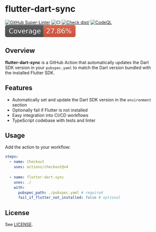 # flutter-dart-sync

[![GitHub Super-Linter](https://github.com/actions/typescript-action/actions/workflows/linter.yml/badge.svg)](https://github.com/super-linter/super-linter)
![CI](https://github.com/actions/typescript-action/actions/workflows/ci.yml/badge.svg)
[![Check dist/](https://github.com/actions/typescript-action/actions/workflows/check-dist.yml/badge.svg)](https://github.com/actions/typescript-action/actions/workflows/check-dist.yml)
[![CodeQL](https://github.com/actions/typescript-action/actions/workflows/codeql-analysis.yml/badge.svg)](https://github.com/actions/typescript-action/actions/workflows/codeql-analysis.yml)
[![Coverage](./badges/coverage.svg)](./badges/coverage.svg)

## Overview

**flutter-dart-sync** is a GitHub Action that automatically updates the Dart SDK version in your `pubspec.yaml` to match the Dart version bundled with the installed Flutter SDK.

## Features

- Automatically set and update the Dart SDK version in the `environment` section
- Optionally fail if Flutter is not installed
- Easy integration into CI/CD workflows
- TypeScript codebase with tests and linter


## Usage

Add the action to your workflow:

```yaml
steps:
  - name: Checkout
    uses: actions/checkout@v4

  - name: flutter-dart-sync
    uses: ./
    with:
      pubspec_path: ./pubspec.yaml # required
      fail_if_flutter_not_installed: false # optional
```

## License

See [LICENSE](./LICENSE).
